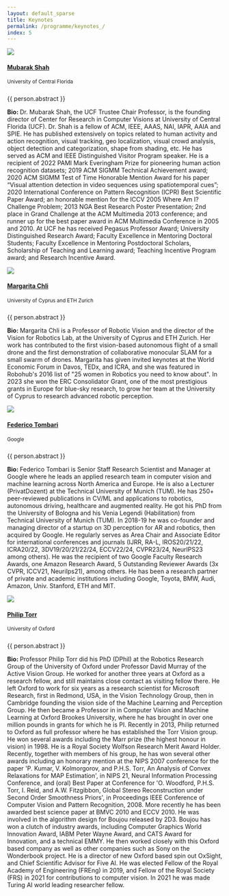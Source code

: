 ```yaml
---
layout: default_sparse
title: Keynotes
permalink: /programme/keynotes_/
index: 5
---
```


<div class="row justify-content-around pl-4 pr-4">
    <div class="col-12">
        <!-- 1st keynote speaker -->
        <div class="row pt-2 pb-2 align-items-center">
            <div class="col-12 col-md-4 col-lg-3"><a class="anchor"></a>
                <div class="text-center">
                    <img src="../../imgs_2024/Mubarak_Shah.png" class="rounded-circle img-fluid" style="max-width: 125px;">
                    <h4 class="pt-2"><a href="https://www.crcv.ucf.edu/person/mubarak-shah/">Mubarak Shah</a></h4>
                    <span class=""><small>University of Central Florida</small></span>
                </div>
            </div>
            <div class="col-12 col-md-8 col-lg-9">
                <div class="">
                    <h5 class="pt-1 text-center"><b></b></h5>
                    <p class="text-center mb-1"><small></small></p>
                    <p class="pb-1 mb-1">{{ person.abstract }}</p>
                    <p class="pb-2 text-justify"><b>Bio: </b>Dr. Mubarak Shah, the UCF Trustee Chair Professor, is the founding director of Center for Research in Computer Visions at University of Central Florida (UCF). Dr. Shah is a fellow of ACM, IEEE, AAAS, NAI, IAPR, AAIA and SPIE.  He has published extensively on topics related to human activity and action recognition, visual tracking, geo localization, visual crowd analysis, object detection and categorization, shape from shading, etc. He has served as ACM and IEEE Distinguished Visitor Program speaker. He is a recipient of 2022 PAMI Mark Everingham Prize for pioneering human action recognition datasets; 2019 ACM SIGMM Technical Achievement award; 2020 ACM SIGMM Test of Time Honorable Mention Award for his paper “Visual attention detection in video sequences using spatiotemporal cues”; 2020 International Conference on Pattern Recognition (ICPR) Best Scientific Paper Award; an honorable mention for the ICCV 2005 Where Am I? Challenge Problem; 2013 NGA Best Research Poster Presentation; 2nd place in Grand Challenge at the ACM Multimedia 2013 conference; and runner up for the best paper award in ACM Multimedia Conference in 2005 and 2010. At UCF he has received Pegasus Professor Award; University Distinguished Research Award; Faculty Excellence in Mentoring Doctoral Students; Faculty Excellence in Mentoring Postdoctoral Scholars, Scholarship of Teaching and Learning award; Teaching Incentive Program award; and Research Incentive Award.</p>
                </div>
            </div>
        </div>
        <!-- 2nd keynote speaker -->
        <div class="row pt-2 pb-2 align-items-center">
            <div class="col-12 col-md-4 col-lg-3"><a class="anchor"></a>
                <div class="text-center">
                    <img src="../../imgs_2024/Margarita_Chli.png" class="rounded-circle img-fluid" style="max-width: 125px;">
                    <h4 class="pt-2"><a href="https://scholar.google.ch/citations?user=C0UhwEIAAAAJ&hl=en">Margarita Chli</a></h4>
                    <span class=""><small>University of Cyprus and ETH Zurich</small></span>
                </div>
            </div>
            <div class="col-12 col-md-8 col-lg-9">
                <div class="">
                    <h5 class="pt-1 text-center"><b></b></h5>
                    <p class="text-center mb-1"><small></small></p>
                    <p class="pb-1 mb-1">{{ person.abstract }}</p>
                    <p class="pb-2 text-justify"><b>Bio: </b>Margarita Chli is a Professor of Robotic Vision and the director of the Vision for Robotics Lab, at the University of Cyprus and ETH Zurich. Her work has contributed to the first vision-based autonomous flight of a small drone and the first demonstration of collaborative monocular SLAM for a small swarm of drones. Margarita has given invited keynotes at the World Economic Forum in Davos, TEDx, and ICRA, and she was featured in Robohub's 2016 list of "25 women in Robotics you need to know about". In 2023 she won the ERC Consolidator Grant, one of the most prestigious grants in Europe for blue-sky research, to grow her team at the University of Cyprus to research advanced robotic perception.</p>
                </div>
            </div>
        </div>
        <!-- 3rd keynote speaker -->
        <div class="row pt-2 pb-2 align-items-center">
            <div class="col-12 col-md-4 col-lg-3"><a class="anchor"></a>
                <div class="text-center">
                    <img src="../../imgs_2024/Federico_Tombari.png" class="rounded-circle img-fluid" style="max-width: 125px;">
                    <h4 class="pt-2"><a href="https://federicotombari.github.io/">Federico Tombari</a></h4>
                    <span class=""><small>Google</small></span>
                </div>
            </div>
            <div class="col-12 col-md-8 col-lg-9">
                <div class="">
                    <h5 class="pt-1 text-center"><b></b></h5>
                    <p class="text-center mb-1"><small></small></p>
                    <p class="pb-1 mb-1">{{ person.abstract }}</p>
                    <p class="pb-2 text-justify"><b>Bio: </b>Federico Tombari is Senior Staff Research Scientist and Manager at Google where he leads an applied research team in computer vision and machine learning across North America and Europe. He is also a Lecturer (PrivatDozent) at the Technical University of Munich (TUM). He has 250+ peer-reviewed publications in CV/ML and applications to robotics, autonomous driving, healthcare and augmented reality. He got his PhD from the University of Bologna and his Venia Legendi (Habilitation) from Technical University of Munich (TUM). In 2018-19 he was co-founder and managing director of a startup on 3D perception for AR and robotics, then acquired by Google. He regularly serves as Area Chair and Associate Editor for international conferences and journals (IJRR, RA-L, IROS20/21/22, ICRA20/22, 3DV19/20/21/22/24, ECCV22/24, CVPR23/24, NeurIPS23 among others). He was the recipient of two Google Faculty Research Awards, one Amazon Research Award, 5 Outstanding Reviewer Awards (3x CVPR, ICCV21, NeuriIps21), among others. He has been a research partner of private and academic institutions including Google, Toyota, BMW, Audi, Amazon, Univ. Stanford, ETH and MIT.</p>
                </div>
            </div>
        </div>
        <!-- 4th keynote speaker -->
        <div class="row pt-2 pb-2 align-items-center">
            <div class="col-12 col-md-4 col-lg-3"><a class="anchor"></a>
                <div class="text-center">
                    <img src="../../imgs_2024/phil_torr.jpg" class="rounded-circle img-fluid" style="max-width: 125px;">
                    <h4 class="pt-2"><a href="https://eng.ox.ac.uk/people/philip-torr/">Philip Torr</a></h4>
                    <span class=""><small>University of Oxford</small></span>
                </div>
            </div>
            <div class="col-12 col-md-8 col-lg-9">
                <div class="">
                    <h5 class="pt-1 text-center"><b></b></h5>
                    <p class="text-center mb-1"><small></small></p>
                    <p class="pb-1 mb-1">{{ person.abstract }}</p>
                    <p class="pb-2 text-justify"><b>Bio: </b>Professor Philip Torr did his PhD (DPhil) at the Robotics Research Group of the University of Oxford under Professor David Murray of the Active Vision Group. He worked for another three years at Oxford as a research fellow, and still maintains close contact as visiting fellow there. He left Oxford to work for six years as a research scientist for Microsoft Research, first in Redmond, USA, in the Vision Technology Group, then in Cambridge founding the vision side of the Machine Learning and Perception Group. He then became a Professor in in Computer Vision and Machine Learning at Oxford Brookes University, where he has brought in over one million pounds in grants for which he is PI. Recently in 2013, Philip returned to Oxford as full professor where he has established the Torr Vision group. He won several awards including the Marr prize (the highest honour in vision) in 1998. He is a Royal Society Wolfson Research Merit Award Holder. Recently, together with members of his group, he has won several other awards including an honorary mention at the NIPS 2007 conference for the paper 'P. Kumar, V. Kolmorgorov, and P.H.S. Torr, An Analysis of Convex Relaxations for MAP Estimation', in NIPS 21, Neural Information Processing Conference, and (oral) Best Paper at Conference for 'O. Woodford, P.H.S. Torr, I. Reid, and A.W. Fitzgibbon, Global Stereo Reconstruction under Second Order Smoothness Priors', in Proceedings IEEE Conference of Computer Vision and Pattern Recognition, 2008. More recently he has been awarded best science paper at BMVC 2010 and ECCV 2010. He was involved in the algorithm design for Boujou released by 2D3. Boujou has won a clutch of industry awards, including Computer Graphics World Innovation Award, IABM Peter Wayne Award, and CATS Award for Innovation, and a technical EMMY. He then worked closely with this Oxford based company as well as other companies such as Sony on the Wonderbook project. He is a director of new Oxford based spin out OxSight, and Chief Scientific Advisor for Five AI. He was elected Fellow of the Royal Academy of Engineering (FREng) in 2019, and Fellow of the Royal Society (FRS) in 2021 for contributions to computer vision. In 2021 he was made Turing AI world leading researcher fellow.</p>
                </div>
            </div>
        </div>
    </div>
</div>